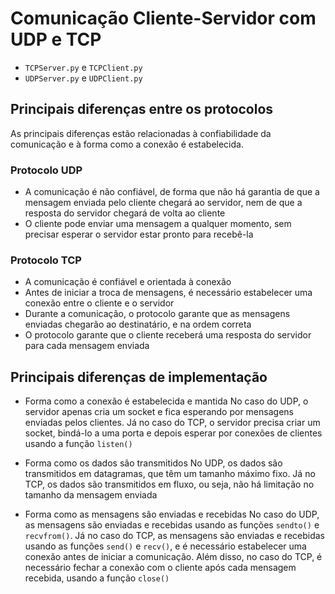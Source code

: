 # Comunicação Cliente-Servidor com UDP e TCP

- ```TCPServer.py``` e ```TCPClient.py```
- ```UDPServer.py``` e ```UDPClient.py```

## Principais diferenças entre os protocolos
As principais diferenças estão relacionadas à confiabilidade da comunicação e à forma como a conexão é estabelecida.

### Protocolo UDP
- A comunicação é não confiável, de forma que não há garantia de que a mensagem enviada pelo cliente chegará ao servidor, nem de que a resposta do servidor chegará de volta ao cliente
- O cliente pode enviar uma mensagem a qualquer momento, sem precisar esperar o servidor estar pronto para recebê-la

### Protocolo TCP
- A comunicação é confiável e orientada à conexão
- Antes de iniciar a troca de mensagens, é necessário estabelecer uma conexão entre o cliente e o servidor
- Durante a comunicação, o protocolo garante que as mensagens enviadas chegarão ao destinatário, e na ordem correta
- O protocolo garante que o cliente receberá uma resposta do servidor para cada mensagem enviada

## Principais diferenças de implementação
- Forma como a conexão é estabelecida e mantida
No caso do UDP, o servidor apenas cria um socket e fica esperando por mensagens enviadas pelos clientes. Já no caso do TCP, o servidor precisa criar um socket, bindá-lo a uma porta e depois esperar por conexões de clientes usando a função ```listen()```

- Forma como os dados são transmitidos
No UDP, os dados são transmitidos em datagramas, que têm um tamanho máximo fixo. Já no TCP, os dados são transmitidos em fluxo, ou seja, não há limitação no tamanho da mensagem enviada

- Forma como as mensagens são enviadas e recebidas
No caso do UDP, as mensagens são enviadas e recebidas usando as funções ```sendto()``` e ```recvfrom()```. Já no caso do TCP, as mensagens são enviadas e recebidas usando as funções ```send()``` e ```recv()```, e é necessário estabelecer uma conexão antes de iniciar a comunicação. Além disso, no caso do TCP, é necessário fechar a conexão com o cliente após cada mensagem recebida, usando a função ```close()```
